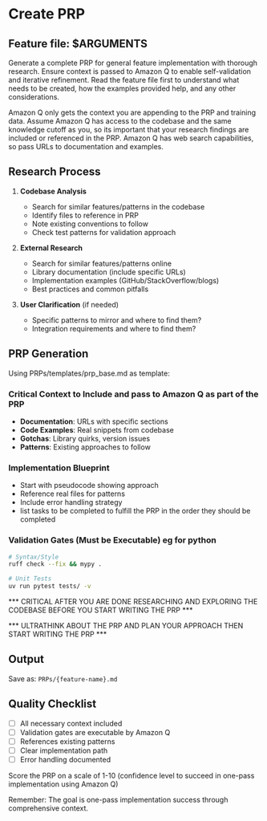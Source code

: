 # Create PRP

## Feature file: $ARGUMENTS

Generate a complete PRP for general feature implementation with thorough research. Ensure context is passed to Amazon Q to enable self-validation and iterative refinement. Read the feature file first to understand what needs to be created, how the examples provided help, and any other considerations.

Amazon Q only gets the context you are appending to the PRP and training data. Assume Amazon Q has access to the codebase and the same knowledge cutoff as you, so its important that your research findings are included or referenced in the PRP. Amazon Q has web search capabilities, so pass URLs to documentation and examples.

## Research Process

1. **Codebase Analysis**
   - Search for similar features/patterns in the codebase
   - Identify files to reference in PRP
   - Note existing conventions to follow
   - Check test patterns for validation approach

2. **External Research**
   - Search for similar features/patterns online
   - Library documentation (include specific URLs)
   - Implementation examples (GitHub/StackOverflow/blogs)
   - Best practices and common pitfalls

3. **User Clarification** (if needed)
   - Specific patterns to mirror and where to find them?
   - Integration requirements and where to find them?

## PRP Generation

Using PRPs/templates/prp_base.md as template:

### Critical Context to Include and pass to Amazon Q as part of the PRP
- **Documentation**: URLs with specific sections
- **Code Examples**: Real snippets from codebase
- **Gotchas**: Library quirks, version issues
- **Patterns**: Existing approaches to follow

### Implementation Blueprint
- Start with pseudocode showing approach
- Reference real files for patterns
- Include error handling strategy
- list tasks to be completed to fulfill the PRP in the order they should be completed

### Validation Gates (Must be Executable) eg for python
```bash
# Syntax/Style
ruff check --fix && mypy .

# Unit Tests
uv run pytest tests/ -v

```

*** CRITICAL AFTER YOU ARE DONE RESEARCHING AND EXPLORING THE CODEBASE BEFORE YOU START WRITING THE PRP ***

*** ULTRATHINK ABOUT THE PRP AND PLAN YOUR APPROACH THEN START WRITING THE PRP ***

## Output
Save as: `PRPs/{feature-name}.md`

## Quality Checklist
- [ ] All necessary context included
- [ ] Validation gates are executable by Amazon Q
- [ ] References existing patterns
- [ ] Clear implementation path
- [ ] Error handling documented

Score the PRP on a scale of 1-10 (confidence level to succeed in one-pass implementation using Amazon Q)

Remember: The goal is one-pass implementation success through comprehensive context.